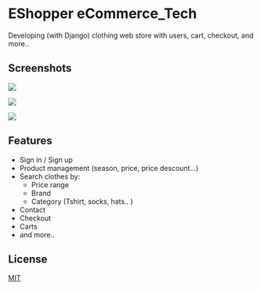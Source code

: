 
# EShopper eCommerce_Tech

Developing (with Django) clothing web store with users, cart, checkout, and more..








## Screenshots

![](https://i.postimg.cc/wM932MBY/Screenshot-1.jpg) 

![](https://i.postimg.cc/Kc51zP9G/Screenshot-2.jpg)

![](https://i.postimg.cc/d3n3xF7k/Screenshot-3.jpg)

## Features

- Sign in / Sign up
- Product management (season, price, price descount...)
- Search clothes by:
    - Price range
    - Brand
    - Category (Tshirt, socks, hats.. )
- Contact
- Checkout
- Carts
- and more..


## License

[MIT](https://choosealicense.com/licenses/mit/)

